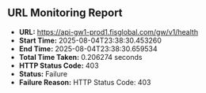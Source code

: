 ## URL Monitoring Report

- **URL:** https://api-gw1-prod1.fisglobal.com/gw/v1/health
- **Start Time:** 2025-08-04T23:38:30.453260
- **End Time:** 2025-08-04T23:38:30.659534
- **Total Time Taken:** 0.206274 seconds
- **HTTP Status Code:** 403
- **Status:** Failure
- **Failure Reason:** HTTP Status Code: 403
